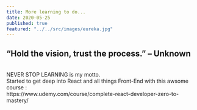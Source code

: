 ```yaml
---
title: More learning to do...
date: 2020-05-25
published: true
featured: "../../src/images/eureka.jpg"
---
```


## “Hold the vision, trust the process.” – Unknown
<br/>
NEVER STOP LEARNING is my motto.
<br/>
Started to get deep into React and all things Front-End with this awsome course : 
<br/>
https://www.udemy.com/course/complete-react-developer-zero-to-mastery/
<br/>
<br/>
<br/>